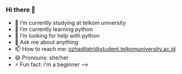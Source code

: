 ### Hi there 👋

- 🔭 I’m currently studying at telkom university
- 🌱 I’m currently learning python
- 🤔 I’m looking for help with python
- 💬 Ask me about anything
- 📫 How to reach me: ozhadilatri@student.telkomuniversity.ac.id
- 😄 Pronouns: she/her
- ⚡ Fun fact: i'm a beginner
-->
